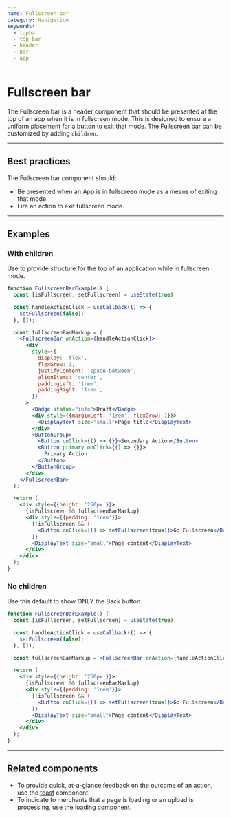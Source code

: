 ```yaml
---
name: Fullscreen bar
category: Navigation
keywords:
  - topbar
  - top bar
  - header
  - bar
  - app
---
```


# Fullscreen bar

The Fullscreen bar is a header component that should be presented at the top of an app when it is in fullscreen mode. This is designed to ensure a uniform placement for a button to exit that mode. The Fullscreen bar can be customized by adding `children`.

---

## Best practices

The Fullscreen bar component should:

- Be presented when an App is in fullscreen mode as a means of exiting that mode.
- Fire an action to exit fullscreen mode.

---

## Examples

### With children

Use to provide structure for the top of an application while in fullscreen mode.

```jsx
function FullscreenBarExample() {
  const [isFullscreen, setFullscreen] = useState(true);

  const handleActionClick = useCallback(() => {
    setFullscreen(false);
  }, []);

  const fullscreenBarMarkup = (
    <FullscreenBar onAction={handleActionClick}>
      <div
        style={{
          display: 'flex',
          flexGrow: 1,
          justifyContent: 'space-between',
          alignItems: 'center',
          paddingLeft: '1rem',
          paddingRight: '1rem',
        }}
      >
        <Badge status="info">Draft</Badge>
        <div style={{marginLeft: '1rem', flexGrow: 1}}>
          <DisplayText size="small">Page title</DisplayText>
        </div>
        <ButtonGroup>
          <Button onClick={() => {}}>Secondary Action</Button>
          <Button primary onClick={() => {}}>
            Primary Action
          </Button>
        </ButtonGroup>
      </div>
    </FullscreenBar>
  );

  return (
    <div style={{height: '250px'}}>
      {isFullscreen && fullscreenBarMarkup}
      <div style={{padding: '1rem'}}>
        {!isFullscreen && (
          <Button onClick={() => setFullscreen(true)}>Go Fullscreen</Button>
        )}
        <DisplayText size="small">Page content</DisplayText>
      </div>
    </div>
  );
}
```

### No children

Use this default to show ONLY the Back button.

```jsx
function FullscreenBarExample() {
  const [isFullscreen, setFullscreen] = useState(true);

  const handleActionClick = useCallback(() => {
    setFullscreen(false);
  }, []);

  const fullscreenBarMarkup = <FullscreenBar onAction={handleActionClick} />;

  return (
    <div style={{height: '250px'}}>
      {isFullscreen && fullscreenBarMarkup}
      <div style={{padding: '1rem'}}>
        {!isFullscreen && (
          <Button onClick={() => setFullscreen(true)}>Go Fullscreen</Button>
        )}
        <DisplayText size="small">Page content</DisplayText>
      </div>
    </div>
  );
}
```

---

## Related components

- To provide quick, at-a-glance feedback on the outcome of an action, use the [toast](https://polaris.shopify.com/components/toast) component.
- To indicate to merchants that a page is loading or an upload is processing, use the [loading](https://polaris.shopify.com/components/loading) component.
